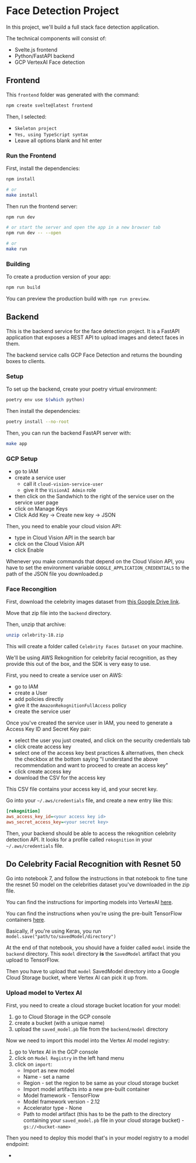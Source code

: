 # Face Detection Project

In this project, we'll build a full stack face detection application.

The technical components will consist of:

* Svelte.js frontend
* Python/FastAPI backend
* GCP VertexAI Face detection

## Frontend

This `frontend` folder was generated with the command:

```bash
npm create svelte@latest frontend
```

Then, I selected:

* `Skeleton project`
* `Yes, using TypeScript syntax`
* Leave all options blank and hit enter

### Run the Frontend

First, install the dependencies:

```bash
npm install

# or
make install
```

Then run the frontend server:

```bash
npm run dev

# or start the server and open the app in a new browser tab
npm run dev -- --open

# or 
make run
```

### Building

To create a production version of your app:

```bash
npm run build
```

You can preview the production build with `npm run preview`.

## Backend

This is the backend service for the face detection project. It is a FastAPI application that exposes a REST API to upload images and detect faces in them.

The backend service calls GCP Face Detection and returns the bounding boxes to clients.

### Setup

To set up the backend, create your poetry virtual environment:

```bash
poetry env use $(which python)
```

Then install the dependencies:

```bash
poetry install --no-root
```

Then, you can run the backend FastAPI server with:

```bash
make app
```

### GCP Setup

* go to IAM
* create a service user
  * call it `cloud-vision-service-user`
  * give it the `VisionAI Admin` role
* then click on the Sandwhich to the right of the service user on the service user page
* click on Manage Keys
* Click Add Key -> Create new key -> JSON

Then, you need to enable your cloud vision API:

* type in Cloud Vision API in the search bar
* click on the Cloud Vision API
* click Enable

Whenever you make commands that depend on the Cloud Vision API, you have to set the environment variable `GOOGLE_APPLICATION_CREDENTIALS` to the path of the JSON file you downloaded.p

### Face Recongition

First, download the celebrity images dataset from [this Google Drive link](https://drive.google.com/file/d/15SK4cTePa20TYOZmx8qNqXI-v4GIozIq/view?usp=drive_link).

Move that zip file into the `backend` directory.

Then, unzip that archive:

```bash
unzip celebrity-18.zip
```

This will create a folder called `Celebrity Faces Dataset` on your machine.


We'll be using AWS Rekognition for celebrity facial recognition, as they provide this out of the box, and the SDK is very easy to use.

First, you need to create a service user on AWS:

* go to IAM
* create a User
* add policies directly
* give it the `AmazonRekognitionFullAccess` policy
* create the service user

Once you've created the service user in IAM, you need to generate a Access Key ID and Secret Key pair:

* select the user you just created, and click on the security credentials tab
* click create access key
* select one of the access key best practices & alternatives, then check the checkbox at the bottom saying "I understand the above recommendation and want to proceed to create an access key"
* click create access key
* download the CSV for the access key

This CSV file contains your access key id, and your secret key.

Go into your `~/.aws/credentials` file, and create a new entry like this:

```ini
[rekognition]
aws_access_key_id=<your access key id>
aws_secret_access_key=<your secret key>
```

Then, your backend should be able to access the rekognition celebrity detection API.
It looks for a profile called `rekognition` in your `~/.aws/credentials` file.

## Do Celebrity Facial Recognition with Resnet 50

Go into notebook 7, and follow the instructions in that notebook to fine tune the resnet 50 model on the celebrities dataset you've downloaded in the zip file.

You can find the instructions for importing models into VertexAI [here](https://cloud.google.com/vertex-ai/docs/model-registry/import-model).

You can find the instructions when you're using the pre-built TensorFlow containers [here](https://cloud.google.com/vertex-ai/docs/training/exporting-model-artifacts#tensorflow).

Basically, if you're using Keras, you run `model.save("path/to/savedModel/directory")`

At the end of that notebook, you should have a folder called `model` inside the `backend` directory. This `model` directory **is** the `SavedModel` artifact that you upload to TensorFlow.

Then you have to upload that `model` SavedModel directory into a Google Cloud Storage bucket, where Vertex AI can pick it up from.

### Upload model to Vertex AI

First, you need to create a cloud storage bucket location for your model:

1. go to Cloud Storage in the GCP console
2. create a bucket (with a unique name)
3. upload the `saved_model.pb` file from the `backend/model` directory

Now we need to import this model into the Vertex AI model registry:

1. go to Vertex AI in the GCP console
2. click on `Model Registry` in the left hand menu
3. click on `import`:
    * Import as new model
    * Name - set a name
    * Region - set the region to be same as your cloud storage bucket
    * Import model artifacts into a new pre-built container
    * Model framework - TensorFlow
    * Model framework version - 2.12
    * Accelerator type - None
    * Path to model artifact (this has to be the path to the directory containing your `saved_model.pb` file in your cloud storage bucket) - `gs://<bucket-name>`

Then you need to deploy this model that's in your model registry to a model endpoint:

* 